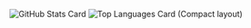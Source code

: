 ![GitHub Stats Card](https://github-readme-stats.vercel.app/api?username=nabesuke5098)
![Top Languages Card (Compact layout)](https://github-readme-stats.vercel.app/api/top-langs/?username=nabesuke5098&layout=compact)

